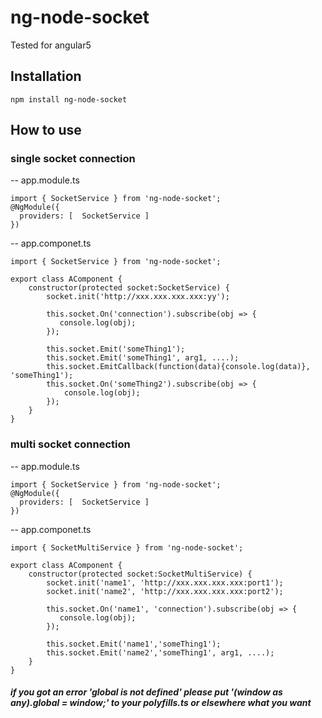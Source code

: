 # ng-node-socket

Tested for angular5

## Installation
```
npm install ng-node-socket
```

## How to use
### single socket connection
-- app.module.ts
```
import { SocketService } from 'ng-node-socket';
@NgModule({
  providers: [  SocketService ]
})

```
-- app.componet.ts
```
import { SocketService } from 'ng-node-socket';

export class AComponent {
    constructor(protected socket:SocketService) {
        socket.init('http://xxx.xxx.xxx.xxx:yy');

        this.socket.On('connection').subscribe(obj => {
           console.log(obj);
        });

        this.socket.Emit('someThing1');
        this.socket.Emit('someThing1', arg1, ....);
        this.socket.EmitCallback(function(data){console.log(data)}, 'someThing1');
        this.socket.On('someThing2').subscribe(obj => {
            console.log(obj);
		});
    }
}
```

### multi socket connection
-- app.module.ts
```
import { SocketService } from 'ng-node-socket';
@NgModule({
  providers: [  SocketService ]
})

```
-- app.componet.ts
```
import { SocketMultiService } from 'ng-node-socket';

export class AComponent {
    constructor(protected socket:SocketMultiService) {
        socket.init('name1', 'http://xxx.xxx.xxx.xxx:port1');
        socket.init('name2', 'http://xxx.xxx.xxx.xxx:port2');

        this.socket.On('name1', 'connection').subscribe(obj => {
           console.log(obj);
        });

        this.socket.Emit('name1','someThing1');
        this.socket.Emit('name2','someThing1', arg1, ....);
    }
}
```

##### if you got an error 'global is not defined' please put '(window as any).global = window;' to your polyfills.ts or elsewhere what you want

